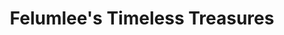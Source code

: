 ---
title: "Felumlee's Timeless Treasures"
url: /zanesville/felumlees-timeless-treasures/
shop: Andenken
---